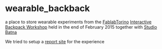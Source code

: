 # wearable_backback
a place to store wearable experiments from the [FablabTorino](fablabtorino.org) [Interactive Backpack Workshop](http://fablabtorino.org/interactive-backpack-workshop/) held in the end of February 2015 together with [Studio Batna](http://www.batna.it/) 

We tried to setup a [report site](http://fablabtorino.github.io/wearable_backback/) for the experience
